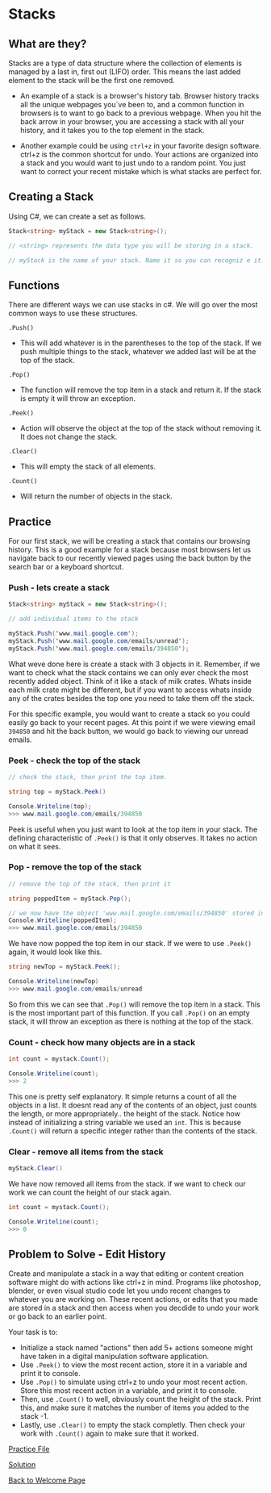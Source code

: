 # Stacks

## What are they?

Stacks are a type of data structure where the collection of elements is managed by a last in, first out (LIFO) order. This means the last added element to the stack will be the first one removed.

* An example of a stack is a browser's history tab. Browser history tracks all the unique webpages you`ve been to, and a common function in browsers is to want to go back to a previous webpage. When you hit the back arrow in your browser, you are accessing a stack with all your history, and it takes you to the top element in the stack.

* Another example could be using `ctrl+z` in your favorite design software. ctrl+z is the common shortcut for undo. Your actions are organized into a stack and you would want to just undo to a random point. You just want to correct your recent mistake which is what stacks are perfect for.

## Creating a Stack

Using C#, we can create a set as follows.

```csharp
Stack<string> myStack = new Stack<string>();

// <string> represents the data type you will be storing in a stack.

// myStack is the name of your stack. Name it so you can recogniz e it.
```

## Functions

There are different ways we can use stacks in c#. We will go over the most common ways to use these structures.

`.Push()`

* This will add whatever is in the parentheses to the top of the stack. If we push multiple things to the stack, whatever we added last will be at the top of the stack.

`.Pop()`

* The function will remove the top item in a stack and return it. If the stack is empty it will throw an exception.

`.Peek()`

* Action will observe the object at the top of the stack without removing it. It does not change the stack.

`.Clear()`

* This will empty the stack of all elements.

`.Count()`

* Will return the number of objects in the stack.

## Practice

For our first stack, we will be creating a stack that contains our browsing history. This is a good example for a stack because most browsers let us navigate back to our recently viewed pages using the back button by the search bar or a keyboard shortcut.

### Push - lets create a stack

```csharp
Stack<string> myStack = new Stack<string>();

// add individual items to the stack

myStack.Push('www.mail.google.com');
myStack.Push('www.mail.google.com/emails/unread');
myStack.Push('www.mail.google.com/emails/394850');
```

What weve done here is create a stack with 3 objects in it. Remember, if we want to check what the stack contains we can only ever check the most recently added object. Think of it like a stack of milk crates. Whats inside each milk crate might be different, but if you want to access whats inside any of the crates besides the top one you need to take them off the stack.

For this specific example, you would want to create a stack so you could easily go back to your recent pages. At this point if we were viewing email `394850` and hit the back button, we would go back to viewing our unread emails.

### Peek - check the top of the stack

```csharp
// check the stack, then print the top item.

string top = myStack.Peek()

Console.Writeline(top);
>>> www.mail.google.com/emails/394850
```

Peek is useful when you just want to look at the top item in your stack. The defining characteristic of `.Peek()` is that it only observes. It takes no action on what it sees.

### Pop - remove the top of the stack

```csharp
// remove the top of the stack, then print it

string poppedItem = myStack.Pop();

// we now have the object 'www.mail.google.com/emails/394850' stored in our variable 'poppeditem'
Console.Writeline(poppedItem);
>>> www.mail.google.com/emails/394850
```

We have now popped the top item in our stack. If we were to use `.Peek()` again, it would look like this.

```csharp
string newTop = myStack.Peek();

Console.Writeline(newTop)
>>> www.mail.google.com/emails/unread
```

So from this we can see that `.Pop()` will remove the top item in a stack. This is the most important part of this function. If you call `.Pop()` on an empty stack, it will throw an exception as there is nothing at the top of the stack.

### Count - check how many objects are in a stack

```csharp
int count = mystack.Count();

Console.Writeline(count);
>>> 2
```

This one is pretty self explanatory. It simple returns a count of all the objects in a list. It doesnt read any of the contents of an object, just counts the length, or more appropriately.. the height of the stack. Notice how instead of initializing a string variable we used an `int`. This is because `.Count()` will return a specific integer rather than the contents of the stack.

### Clear - remove all items from the stack

```csharp
myStack.Clear()
```

We have now removed all items from the stack. if we want to check our work we can count the height of our stack again.

```csharp
int count = mystack.Count();

Console.Writeline(count);
>>> 0
```

## Problem to Solve - Edit History

Create and  manipulate a stack in a way that editing or content creation software might do with actions like ctrl+z in mind. Programs like photoshop, blender, or even visual studio code let you undo recent changes to whatever you are working on. These recent actions, or edits that you made are stored in a stack and then access when you decdide to undo your work or go back to an earlier point.

Your task is to:

* Initialize a stack named "actions" then add 5+ actions someone might have taken in a digital manipulation software application.
* Use `.Peek()` to view the most recent action, store it in a variable and print it to console.
* Use `.Pop()` to simulate using ctrl+z to undo your most recent action. Store this most recent action in a variable, and print it to console.
* Then, use `.Count()` to well, obviously count the height of the stack. Print this, and make sure it matches the number of items you added to the stack -1.
* Lastly, use `.Clear()` to empty the stack completly. Then check your work with `.Count()` again to make sure that it worked.

[Practice File](https://github.com/brendan-richy/datafinal/blob/0b6fc4e4a5dd979672c5ab81df98a07bf247403a/csharp_fundamentals/stacks-problem/Program.cs)

[Solution](https://github.com/brendan-richy/datafinal/blob/0b6fc4e4a5dd979672c5ab81df98a07bf247403a/csharp_fundamentals/stacks-problem/solution/solution.cs)

[Back to Welcome Page](https://github.com/brendan-richy/datafinal/blob/0b6fc4e4a5dd979672c5ab81df98a07bf247403a/csharp_fundamentals/welcome.md)
